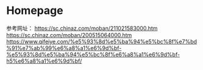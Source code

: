 # Homepage
参考网址：
https://sc.chinaz.com/moban/211021583000.htm
https://sc.chinaz.com/moban/200515064000.htm
https://www.qifeiye.com/%e5%93%8d%e5%ba%94%e5%bc%8f%e7%bd%91%e7%ab%99%e6%a8%a1%e6%9d%bf-%e5%93%8d%e5%ba%94%e5%bc%8f%e6%a8%a1%e6%9d%bf-h5%e6%a8%a1%e6%9d%bf/
